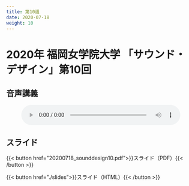 ```yaml
---
title: 第10週
date: 2020-07-18
weight: 10
---
```



# 2020年 福岡女学院大学 「サウンド・デザイン」第10回

## 音声講義

<figure>
    <audio
        controls preload="metadata" 
         style="width:100%;">
        <source src="/docs/2020/fukujo-sounddesign/class-10/sounddesign-10.opus">
        <source src="/docs/2020/fukujo-sounddesign/class-10/sounddesign-10.m4a">

            Your browser does not support the
            <code>audio</code> element.
    </audio>
        <figcaption>講義音声</figcaption>

</figure>

## スライド

{{< button href="20200718_sounddesign10.pdf">}}スライド（PDF）{{< /button >}}

{{< button href="./slides">}}スライド（HTML）{{< /button >}}
